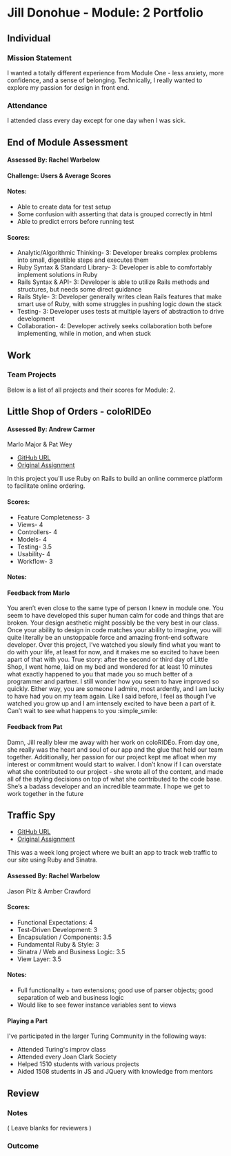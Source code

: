 # Jill Donohue - Module: 2 Portfolio

## Individual

### Mission Statement

I wanted a totally different experience from Module One - less anxiety, more confidence, and a sense of belonging.  Technically, I really wanted to explore my passion for design in front end.

### Attendance

I attended class every day except for one day when I was sick.

## End of Module Assessment

#### Assessed By: Rachel Warbelow

#### Challenge: Users & Average Scores

#### Notes:

* Able to create data for test setup
* Some confusion with asserting that data is grouped correctly in html
* Able to predict errors before running test

#### Scores:

* Analytic/Algorithmic Thinking- 3: Developer breaks complex problems into small, digestible steps and executes them
* Ruby Syntax & Standard Library- 3: Developer is able to comfortably implement solutions in Ruby
* Rails Syntax & API- 3: Developer is able to utilize Rails methods and structures, but needs some direct guidance
* Rails Style- 3: Developer generally writes clean Rails features that make smart use of Ruby, with some struggles in pushing logic down the stack
* Testing- 3: Developer uses tests at multiple layers of abstraction to drive development
* Collaboration- 4: Developer actively seeks collaboration both before implementing, while in motion, and when stuck


## Work

### Team Projects

Below is a list of all projects and their scores for Module: 2.

## Little Shop of Orders - coloRIDEo

#### Assessed By: Andrew Carmer

Marlo Major & Pat Wey

* [GitHub URL](https://github.com/marlomajor/colorideo)
* [Original Assignment](https://github.com/turingschool/curriculum/blob/master/source/projects/little_shop.markdown)

In this project you'll use Ruby on Rails to build an online commerce platform to facilitate online ordering.

#### Scores:

* Feature Completeness- 3
* Views- 4
* Controllers- 4
* Models- 4
* Testing- 3.5
* Usability- 4
* Workflow- 3

#### Notes:

#### Feedback from Marlo

You aren’t even close to the same type of person I knew in module one. You seem to have developed this super human calm for code and things that are broken. Your design aesthetic might possibly be the very best in our class. Once your ability to design in code matches your ability to imagine, you will quite literally be an unstoppable force and amazing front-end software developer. Over this project, I’ve watched you slowly find what you want to do with your life, at least for now, and it makes me so excited to have been apart of that with you. True story: after the second or third day of Little Shop, I went home, laid on my bed and wondered for at least 10 minutes what exactly happened to you that made you so much better of a programmer and partner. I still wonder how you seem to have improved so quickly. Either way, you are someone I admire, most ardently, and I am lucky to have had you on my team again. Like I said before, I feel as though I’ve watched you grow up and I am intensely excited to have been a part of it. Can’t wait to see what happens to you :simple_smile:

#### Feedback from Pat

Damn, Jill really blew me away with her work on coloRIDEo. From day one, she really was the heart and soul of our app and the glue that held our team together.  Additionally, her passion for our project kept me afloat when my interest or commitment would start to waiver.    I don’t know if I can overstate what she contributed to our project - she wrote all of the content, and made all of the styling decisions on top of what she contributed to the code base. She’s a badass developer and an incredible teammate. I hope we get to work together in the future

## Traffic Spy

* [GitHub URL](https://github.com/amcrawford/traffic-spy-skeleton)
* [Original Assignment](https://github.com/turingschool/curriculum/blob/master/source/projects/traffic_spy.markdown)

This was a week long project where we built an app to track web traffic to our site using Ruby and Sinatra.

#### Assessed By: Rachel Warbelow

Jason Pilz & Amber Crawford

#### Scores:

* Functional Expectations: 4
* Test-Driven Development: 3
* Encapsulation / Components: 3.5
* Fundamental Ruby & Style: 3
* Sinatra / Web and Business Logic: 3.5
* View Layer: 3.5

#### Notes:

* Full functionality + two extensions; good use of parser objects; good separation of web and business logic
* Would like to see fewer instance variables sent to views

#### Playing a Part

I've participated in the larger Turing Community in the following ways:

* Attended Turing's improv class
* Attended every Joan Clark Society
* Helped 1510 students with various projects
* Aided 1508 students in JS and JQuery with knowledge from mentors

## Review

### Notes

( Leave blanks for reviewers )

### Outcome
